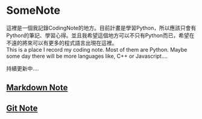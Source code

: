 # SomeNote
這裡是一個我記錄CodingNote的地方。目前計畫是學習Python，所以應該只會有Python的筆記、學習心得。並且我希望這個地方可以不只有Python而已，希望在不遠的將來可以有更多的程式語言出現在這裡。<BR>
This is a place I record my coding note. Most of them are Python. Maybe some day there will be more languages like, C++ or Javascript....

持續更新中....


## [Markdown Note](Markdown/markdownnote.md)

## [Git Note](Git/git.md)
